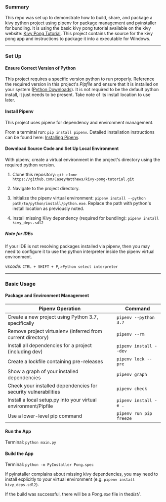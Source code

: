 ### Summary

This repo was set up to demonstrate how to build, share, and package a kivy python project using pipenv for package management and pyinstaller for bundling. It is using the basic kivy pong tutorial available on the kivy website: [Kivy Pong Tutorial](https://kivy.org/doc/stable/tutorials/pong.html). This project contains the source for the kivy pong app and instructions to package it into a executable for Windows.

---

### Set Up

#### Ensure Correct Version of Python

This project requires a specific version python to run properly. Reference the required version in this project's <em>Pipfile</em> and ensure that it is installed on your system ([Python Downloads](https://www.python.org/downloads/)). It is not required to be the default python install, it just needs to be present. Take note of its install location to use later.

#### Install Pipenv

This project uses pipenv for dependency and environment management.

From a terminal run: `pip install pipenv`. Detailed installation instructions can be found here: [Installing Pipenv](https://pipenv.pypa.io/en/latest/install/#installing-pipenv).

#### Download Source Code and Set Up Local Environment

With pipenv, create a virtual environment in the project's directory using the required python version.

1. Clone this repository: `git clone https://github.com/CaseyMatthews/kivy-pong-tutorial.git`

2. Navigate to the project directory.

3. Initialize the pipenv virtual environment: `pipenv install --python path/to/python/install/python.exe`. Replace the path with python's install location as previously noted.

4. Install missing Kivy dependency (required for bundling): `pipenv install kivy_deps.sdl2`

##### Note for IDEs
If your IDE is not resolving packages installed via pipenv, then you may need to configure it to use the python interpreter inside the pipenv virtual environment.

<em>vscode:</em> `CTRL + SHIFT + P`, `>Python select interpreter`

---

### Basic Usage

#### Package and Environment Management

| Pipenv Operation                                               | Command                 |
|----------------------------------------------------------------|-------------------------|
| Create a new project using Python 3.7, specifically            | `pipenv --python 3.7`   |
| Remove project virtualenv (inferred from current directory)    | `pipenv --rm`           |
| Install all dependencies for a project (including dev)         | `pipenv install --dev`  |
| Create a lockfile containing pre-releases                      | `pipenv lock --pre`     |
| Show a graph of your installed dependencies                    | `pipenv graph`          |
| Check your installed dependencies for security vulnerabilities | `pipenv check`          |
| Install a local setup.py into your virtual environment/Pipfile | `pipenv install -e .`   |
| Use a lower-level pip command                                  | `pipenv run pip freeze` |

#### Run the App

Terminal: `python main.py`

#### Build the App

Terminal: `python -m PyInstaller Pong.spec`

If pyinstaller complains about missing kivy dependencies, you may need to install explicitly to your virtual environment (e.g. `pipenv install kivy_deps.sdl2`).

If the build was successful, there will be a <em>Pong.exe</em> file in the<em>dist/</em>.